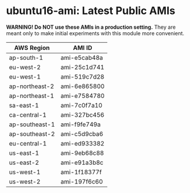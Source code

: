 # ubuntu16-ami: Latest Public AMIs

**WARNING! Do NOT use these AMIs in a production setting.** They are meant only to make
    initial experiments with this module more convenient.

| AWS Region | AMI ID |
| ---------- | ------ |
| ap-south-1 | ami-e5cab48a |
| eu-west-2 | ami-25c1d741 |
| eu-west-1 | ami-519c7d28 |
| ap-northeast-2 | ami-6e865800 |
| ap-northeast-1 | ami-e7584780 |
| sa-east-1 | ami-7c0f7a10 |
| ca-central-1 | ami-327bc456 |
| ap-southeast-1 | ami-f9fe749a |
| ap-southeast-2 | ami-c5d9cba6 |
| eu-central-1 | ami-ed933382 |
| us-east-1 | ami-9eb68c88 |
| us-east-2 | ami-e91a3b8c |
| us-west-1 | ami-1f18377f |
| us-west-2 | ami-197f6c60 |
